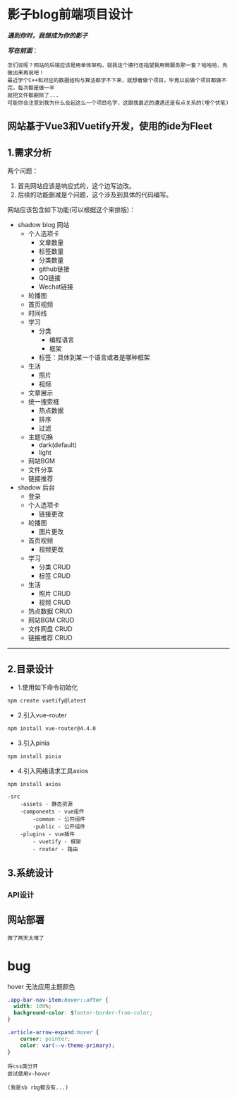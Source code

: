 # 影子blog前端项目设计

***遇到你时，我想成为你的影子***

***写在前面***：

```text
怎们说呢？网站的后端应该是用单体架构，就我这个德行还指望我用微服务那一套？哈哈哈，先做出来再说吧！
最近学个C++和对应的数据结构与算法都学不下来，就想着做个项目，毕竟以前做个项目都做不完，每次都是做一半
就把文件都删除了...
可能你会注意到我为什么会起这么一个项目名字，这跟我最近的遭遇还是有点关系的(埋个伏笔)
```

网站基于Vue3和Vuetify开发，使用的ide为Fleet
---

## 1.需求分析

两个问题：

1. 首先网站应该是响应式的，这个边写边改。
2. 后续的功能删减是个问题，这个涉及到具体的代码编写。

网站应该包含如下功能(可以根据这个来排版)：

- shadow blog 网站
    - 个人选项卡
        - 文章数量
        - 标签数量
        - 分类数量
        - github链接
        - QQ链接
        - Wechat链接
    - 轮播图
    - 首页视频
    - 时间线
    - 学习
        - 分类
            - 编程语言
            - 框架
        - 标签：具体到某一个语言或者是哪种框架
    - 生活
        - 照片
        - 视频
    - 文章展示
    - 统一搜索框
        - 热点数据
        - 排序
        - 过滤
    - 主题切换
        - dark(default)
        - light
    - 网站BGM
    - 文件分享
    - 链接推荐
- shadow 后台
    - 登录
    - 个人选项卡
        - 链接更改
    - 轮播图
        - 图片更改
    - 首页视频
        - 视频更改
    - 学习
        - 分类 CRUD
        - 标签 CRUD
    - 生活
        - 照片 CRUD
        - 视频 CRUD
    - 热点数据 CRUD
    - 网站BGM CRUD
    - 文件网盘 CRUD
    - 链接推荐 CRUD

---

## 2.目录设计

- 1.使用如下命令初始化

```bash
npm create vuetify@latest
```

- 2.引入vue-router

```bash
npm install vue-router@4.4.0
```

- 3.引入pinia
```bash
npm install pinia
```

- 4.引入网络请求工具axios
```bash
npm install axios
```

```test
-src
	-assets - 静态资源
	-components - vue组件
		-common - 公共组件
		-public - 公开组件
	-plugins - vue插件
		- vuetify - 框架
		- router - 路由
```

## 3.系统设计

### API设计

## 网站部署

```text
做了两天太难了
```


# bug
hover 无法应用主题颜色
```css
.app-bar-nav-item:hover::after {
  width: 100%;
  background-color: $footer-border-from-color;
}

.article-arrow-expand:hover {
    cursor: pointer;
    color: var(--v-theme-primary);
}
```

```text
将css类分开 
尝试使用v-hover

(我是sb rbg都没有...)
```
